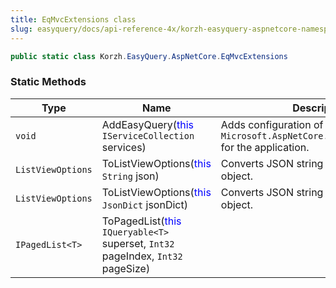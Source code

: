 ```yaml
---
title: EqMvcExtensions class
slug: easyquery/docs/api-reference-4x/korzh-easyquery-aspnetcore-namespace/eqmvcextensions-class
---
```



```csharp
public static class Korzh.EasyQuery.AspNetCore.EqMvcExtensions

```

### Static Methods

| Type | Name | Description | 
| --- | --- | --- | 
| `void` | AddEasyQuery(<span style='color: blue'>this</span> `IServiceCollection` services) | Adds configuration of `Microsoft.AspNetCore.Mvc.MvcJsonOptions` for the application. | 
| `ListViewOptions` | ToListViewOptions(<span style='color: blue'>this</span> `String` json) | Converts JSON string to `ListViewOptions` object. | 
| `ListViewOptions` | ToListViewOptions(<span style='color: blue'>this</span> `JsonDict` jsonDict) | Converts JSON string to `ListViewOptions` object. | 
| `IPagedList<T>` | ToPagedList(<span style='color: blue'>this</span> `IQueryable<T>` superset, `Int32` pageIndex, `Int32` pageSize) |  |